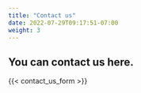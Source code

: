 ```yaml
---
title: "Contact us"
date: 2022-07-29T09:17:51-07:00
weight: 3
---
```


## You can contact us here.

{{< contact_us_form >}}